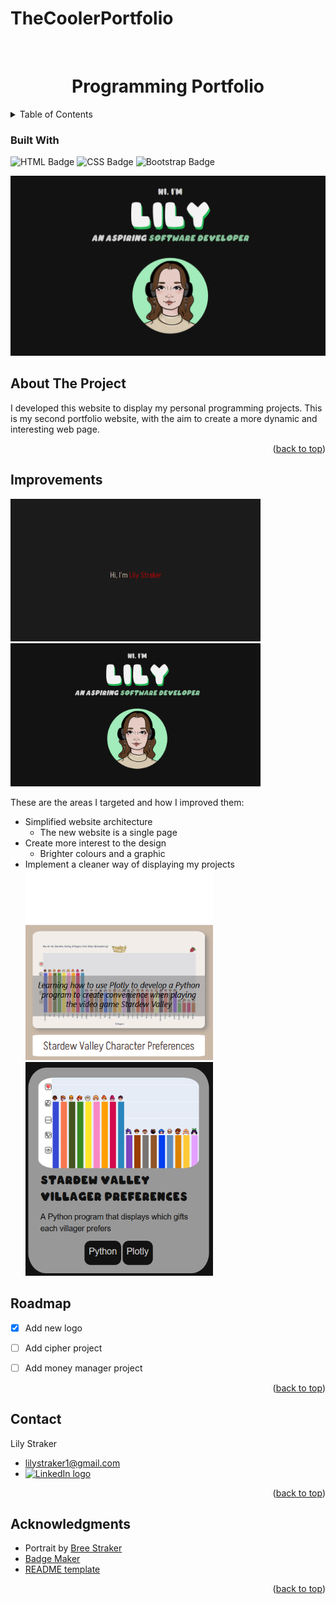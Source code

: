 # TheCoolerPortfolio

<a name="readme-top"></a>

<!-- PROJECT LOGO -->
<br />
<div align="center">
  <a href="#">
  </a>

  <h1 align="center">Programming Portfolio</h1>

  <p align="center">
<!--     <a href="#">View Demonstration Video</a> -->
  </p>
</div>


<!-- TABLE OF CONTENTS -->
<details>
  <summary>Table of Contents</summary>
  <ol>
    <li>
      <a href="#about-the-project">About The Project</a>
      <ul>
        <li><a href="#built-with">Built With</a></li>
      </ul>
    </li>
    <li><a href="#roadmap">Roadmap</a></li>
    <li><a href="#contact">Contact</a></li>
    <li><a href="#acknowledgments">Acknowledgments</a></li>
  </ol>
</details>


### Built With

  ![HTML Badge](https://img.shields.io/badge/HTML-orange?style=for-the-badge&logo=html5&logoColor=white)
  ![CSS Badge](https://img.shields.io/badge/css-blue?style=for-the-badge&logo=css3&logoColor=white)
  ![Bootstrap Badge](https://img.shields.io/badge/Bootstrap-%237952B3?style=for-the-badge&logo=bootstrap&logoColor=white)

![Personal website screenshot](https://github.com/lilystraker/TheCoolerPortfolio/blob/25e3b36297be15087b4475b57d8f76126af828d9/images/website.png)

<!-- ABOUT THE PROJECT -->
## About The Project
I developed this website to display my personal programming projects. This is my second portfolio website, with the aim to create a more dynamic and interesting web page. 
<p align="right">(<a href="#readme-top">back to top</a>)</p>

## Improvements
<img src = "https://github.com/lilystraker/TheCoolerPortfolio/blob/7a54afc716f044ef2e0b96b0f0b48e4dd1fd141f/images/oldwebsite.png" alt = "Screenshot of old website" width = "400px"><img src = "https://github.com/lilystraker/TheCoolerPortfolio/blob/25e3b36297be15087b4475b57d8f76126af828d9/images/website.png" alt = "Screenshot of new website" width = "400px">

These are the areas I targeted and how I improved them:
- Simplified website architecture
  - The new website is a single page
- Create more interest to the design
  - Brighter colours and a graphic
- Implement a cleaner way of displaying my projects<br>
 <img src = "https://github.com/lilystraker/TheCoolerPortfolio/blob/0170b62f481769afece4dd917ab25ae3ac48745e/images/oldProject.png" alt = "Project icon for my old website" width = "300px"><img src = "https://github.com/lilystraker/TheCoolerPortfolio/blob/665ee09832f6988fb8a902c65f4d5a762067d25f/images/caption1.png" alt = "Project icon for my current website" width = "300px">

<!-- ROADMAP -->
## Roadmap

- [X] Add new logo
- [ ] Add cipher project
- [ ] Add money manager project


<p align="right">(<a href="#readme-top">back to top</a>)</p>


<!-- CONTACT -->
## Contact

Lily Straker 
- lilystraker1@gmail.com
- <a href = "https://www.linkedin.com/in/lilystraker/">![LinkedIn logo](https://img.shields.io/badge/LinkedIn-blue?style=for-the-badge&logo=linkedin)
</a>

<p align="right">(<a href="#readme-top">back to top</a>)</p>

<!-- ACKNOWLEDGMENTS -->
## Acknowledgments
* Portrait by [Bree Straker](https://instagram.com/breecaroart?igshid=MzRlODBiNWFlZA==)
* [Badge Maker](https://shields.io/badges)
* [README template](https://github.com/othneildrew/Best-README-Template)
  
<p align="right">(<a href="#readme-top">back to top</a>)</p>
